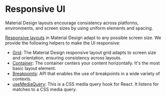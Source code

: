 # Responsive UI

<p class="description">Material Design layouts encourage consistency across platforms, environments, and screen sizes by using uniform elements and spacing.</p>

[Responsive layouts](https://material.io/design/layout/responsive-layout-grid.html) in Material Design adapt to any possible screen size.
We provide the following helpers to make the UI responsive:

- [Grid](/material/components/grid/): The Material Design responsive layout grid adapts to screen size and orientation, ensuring consistency across layouts.
- [Container](/material/components/container/): The container centers your content horizontally. It's the most basic layout element.
- [Breakpoints](/material/customization/breakpoints/): API that enables the use of breakpoints in a wide variety of contexts.
- [useMediaQuery](/material/components/use-media-query/): This is a CSS media query hook for React. It listens for matches to a CSS media query.
